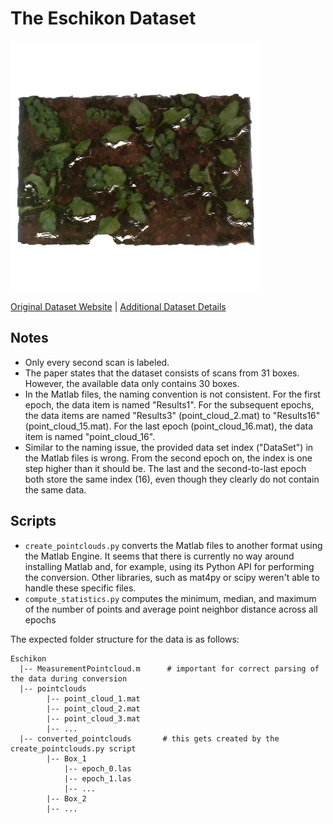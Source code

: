 # The Eschikon Dataset

<img src=./../../images/Eschikon.png width="400"/>

[Original Dataset Website](https://projects.asl.ethz.ch/datasets/doku.php?id=2018plantstressphenotyping) | [Additional Dataset Details](https://hpicgs.github.io/multi-temporal-point-cloud-datasets-survey/details/Eschikon)

## Notes
  - Only every second scan is labeled.
  - The paper states that the dataset consists of scans from 31 boxes. However, the available data only contains 30 boxes. 
  - In the Matlab files, the naming convention is not consistent. For the first epoch, the data item is named "Results1". For the subsequent epochs, the data items are named "Results3" (point_cloud_2.mat) to "Results16" (point_cloud_15.mat). For the last epoch (point_cloud_16.mat), the data item is named "point_cloud_16".
  - Similar to the naming issue, the provided data set index ("DataSet") in the Matlab files is wrong. From the second epoch on, the index is one step higher than it should be. The last and the second-to-last epoch both store the same index (16), even though they clearly do not contain the same data.


## Scripts
* `create_pointclouds.py` converts the Matlab files to another format using the Matlab Engine. It seems that there is currently no way around installing Matlab and, for example, using its Python API for performing the conversion. Other libraries, such as mat4py or scipy weren't able to handle these specific files.
* `compute_statistics.py` computes the minimum, median, and maximum of the number of points and average point neighbor distance across all epochs

The expected folder structure for the data is as follows:

```
Eschikon
  |-- MeasurementPointcloud.m      # important for correct parsing of the data during conversion
  |-- pointclouds
        |-- point_cloud_1.mat
        |-- point_cloud_2.mat
        |-- point_cloud_3.mat
        |-- ...
  |-- converted_pointclouds       # this gets created by the create_pointclouds.py script
        |-- Box_1
            |-- epoch_0.las
            |-- epoch_1.las
            |-- ...
        |-- Box_2
        |-- ...
```